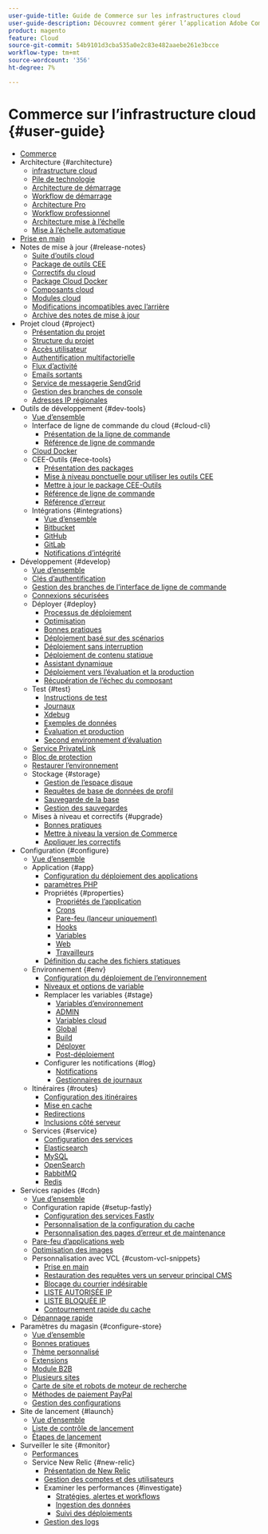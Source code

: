 ```yaml
---
user-guide-title: Guide de Commerce sur les infrastructures cloud
user-guide-description: Découvrez comment gérer l’application Adobe Commerce sur l’infrastructure cloud.
product: magento
feature: Cloud
source-git-commit: 54b9101d3cba535a0e2c83e482aaebe261e3bcce
workflow-type: tm+mt
source-wordcount: '356'
ht-degree: 7%

---
```



# Commerce sur l’infrastructure cloud {#user-guide}

+ [Commerce](overview.md)
+ Architecture {#architecture}
   + [infrastructure cloud](architecture/cloud-architecture.md)
   + [Pile de technologie](architecture/tech-stack.md)
   + [Architecture de démarrage](architecture/starter-architecture.md)
   + [Workflow de démarrage](architecture/starter-develop-deploy-workflow.md)
   + [Architecture Pro](architecture/pro-architecture.md)
   + [Workflow professionnel](architecture/pro-develop-deploy-workflow.md)
   + [Architecture mise à l’échelle](architecture/scaled-architecture.md)
   + [Mise à l’échelle automatique](architecture/autoscaling.md)
+ [Prise en main](https://experienceleague.adobe.com/docs/commerce-cloud-service/start/overview.html)
+ Notes de mise à jour {#release-notes}
   + [Suite d’outils cloud](release-notes/cloud-tools-suite.md)
   + [Package de outils CEE](release-notes/ece-tools-package.md)
   + [Correctifs du cloud](release-notes/cloud-patches.md)
   + [Package Cloud Docker](release-notes/cloud-docker.md)
   + [Composants cloud](release-notes/cloud-components.md)
   + [Modules cloud](release-notes/cloud-packages.md)
   + [Modifications incompatibles avec l’arrière](release-notes/backward-incompatible-changes.md)
   + [Archive des notes de mise à jour](release-notes/cloud-release-archive.md)
+ Projet cloud {#project}
   + [Présentation du projet](project/overview.md)
   + [Structure du projet](project/file-structure.md)
   + [Accès utilisateur](project/user-access.md)
   + [Authentification multifactorielle](project/multi-factor-authentication.md)
   + [Flux d’activité](project/activity-stream.md)
   + [Emails sortants](project/outgoing-emails.md)
   + [Service de messagerie SendGrid](project/sendgrid.md)
   + [Gestion des branches de console](project/console-branches.md)
   + [Adresses IP régionales](project/regional-ip-addresses.md)
+ Outils de développement {#dev-tools}
   + [Vue d’ensemble](dev-tools/overview.md)
   + Interface de ligne de commande du cloud {#cloud-cli}
      + [Présentation de la ligne de commande](dev-tools/cloud-cli-overview.md)
      + [Référence de ligne de commande](dev-tools/cloud-cli-reference.md)
   + [Cloud Docker](dev-tools/cloud-docker.md)
   + CEE-Outils {#ece-tools}
      + [Présentation des packages](dev-tools/package-overview.md)
      + [Mise à niveau ponctuelle pour utiliser les outils CEE](dev-tools/install-package.md)
      + [Mettre à jour le package CEE-Outils](dev-tools/update-package.md)
      + [Référence de ligne de commande](dev-tools/ece-tools-cli-reference.md)
      + [Référence d’erreur](dev-tools/error-reference.md)
   + Intégrations {#integrations}
      + [Vue d’ensemble](integrations/overview.md)
      + [Bitbucket](integrations/bitbucket.md)
      + [GitHub](integrations/github.md)
      + [GitLab](integrations/gitlab.md)
      + [Notifications d’intégrité](integrations/health-notifications.md)
+ Développement {#develop}
   + [Vue d’ensemble](development/overview.md)
   + [Clés d’authentification](development/authentication-keys.md)
   + [Gestion des branches de l’interface de ligne de commande](development/cli-branches.md)
   + [Connexions sécurisées](development/secure-connections.md)
   + Déployer {#deploy}
      + [Processus de déploiement](deploy/process.md)
      + [Optimisation](deploy/optimization.md)
      + [Bonnes pratiques](deploy/best-practices.md)
      + [Déploiement basé sur des scénarios](deploy/scenario-based.md)
      + [Déploiement sans interruption](deploy/reduce-downtime.md)
      + [Déploiement de contenu statique](deploy/static-content.md)
      + [Assistant dynamique](deploy/smart-wizards.md)
      + [Déploiement vers l’évaluation et la production](deploy/staging-production.md)
      + [Récupération de l’échec du composant](deploy/recover-failed-deployment.md)
   + Test {#test}
      + [Instructions de test](test/guidance.md)
      + [Journaux](test/log-locations.md)
      + [Xdebug](test/debug.md)
      + [Exemples de données](test/sample-data.md)
      + [Évaluation et production](test/staging-and-production.md)
      + [Second environnement d’évaluation](test/second-staging.md)
   + [Service PrivateLink](development/privatelink-service.md)
   + [Bloc de protection](development/protective-block.md)
   + [Restaurer l’environnement](development/restore-environment.md)
   + Stockage {#storage}
      + [Gestion de l’espace disque](storage/manage-disk-space.md)
      + [Requêtes de base de données de profil](storage/profile-database-queries.md)
      + [Sauvegarde de la base](storage/database-dump.md)
      + [Gestion des sauvegardes](storage/snapshots.md)
   + Mises à niveau et correctifs {#upgrade}
      + [Bonnes pratiques](development/best-practices.md)
      + [Mettre à niveau la version de Commerce](development/commerce-version.md)
      + [Appliquer les correctifs](development/apply-patches.md)
+ Configuration {#configure}
   + [Vue d’ensemble](environment/overview.md)
   + Application {#app}
      + [Configuration du déploiement des applications](application/configure-app-yaml.md)
      + [paramètres PHP](application/php-settings.md)
      + Propriétés {#properties}
         + [Propriétés de l’application](application/properties.md)
         + [Crons](application/crons-property.md)
         + [Pare-feu (lanceur uniquement)](application/firewall-property.md)
         + [Hooks](application/hooks-property.md)
         + [Variables](application/variables-property.md)
         + [Web](application/web-property.md)
         + [Travailleurs](application/workers-property.md)
      + [Définition du cache des fichiers statiques](application/set-cache.md)
   + Environnement {#env}
      + [Configuration du déploiement de l’environnement](environment/configure-env-yaml.md)
      + [Niveaux et options de variable](environment/variable-levels.md)
      + Remplacer les variables {#stage}
         + [Variables d’environnement](environment/variables-intro.md)
         + [ADMIN](environment/variables-admin.md)
         + [Variables cloud](environment/variables-cloud.md)
         + [Global](environment/variables-global.md)
         + [Build](environment/variables-build.md)
         + [Déployer](environment/variables-deploy.md)
         + [Post-déploiement](environment/variables-post-deploy.md)
      + Configurer les notifications {#log}
         + [Notifications](environment/set-up-notifications.md)
         + [Gestionnaires de journaux](environment/log-handlers.md)
   + Itinéraires {#routes}
      + [Configuration des itinéraires](routes/routes-yaml.md)
      + [Mise en cache](routes/caching.md)
      + [Redirections](routes/redirects.md)
      + [Inclusions côté serveur](routes/server-side-includes.md)
   + Services {#service}
      + [Configuration des services](services/services-yaml.md)
      + [Elasticsearch](services/elasticsearch.md)
      + [MySQL](services/mysql.md)
      + [OpenSearch](services/opensearch.md)
      + [RabbitMQ](services/rabbitmq.md)
      + [Redis](services/redis.md)
+ Services rapides {#cdn}
   + [Vue d’ensemble](cdn/fastly.md)
   + Configuration rapide {#setup-fastly}
      + [Configuration des services Fastly](cdn/fastly-configuration.md)
      + [Personnalisation de la configuration du cache](cdn/fastly-custom-cache-configuration.md)
      + [Personnalisation des pages d’erreur et de maintenance](cdn/fastly-custom-response.md)
   + [Pare-feu d’applications web](cdn/fastly-waf-service.md)
   + [Optimisation des images](cdn/fastly-image-optimization.md)
   + Personnalisation avec VCL {#custom-vcl-snippets}
      + [Prise en main](cdn/fastly-vcl-custom-snippets.md)
      + [Restauration des requêtes vers un serveur principal CMS](cdn/fastly-vcl-wordpress.md)
      + [Blocage du courrier indésirable](cdn/fastly-vcl-badreferer.md)
      + [LISTE AUTORISÉE IP](cdn/fastly-vcl-allowlist.md)
      + [LISTE BLOQUÉE IP](cdn/fastly-vcl-blocking.md)
      + [Contournement rapide du cache](cdn/fastly-vcl-bypass-to-origin.md)
   + [Dépannage rapide](cdn/fastly-troubleshooting.md)
+ Paramètres du magasin {#configure-store}
   + [Vue d’ensemble](store/overview.md)
   + [Bonnes pratiques](store/best-practices.md)
   + [Thème personnalisé](store/custom-theme.md)
   + [Extensions](store/extensions.md)
   + [Module B2B](store/b2b-module.md)
   + [Plusieurs sites](store/multiple-sites.md)
   + [Carte de site et robots de moteur de recherche](store/robots-sitemap.md)
   + [Méthodes de paiement PayPal](store/paypal.md)
   + [Gestion des configurations](store/store-settings.md)
+ Site de lancement {#launch}
   + [Vue d’ensemble](launch/overview.md)
   + [Liste de contrôle de lancement](launch/checklist.md)
   + [Étapes de lancement](launch/steps.md)
+ Surveiller le site {#monitor}
   + [Performances](monitor/performance.md)
   + Service New Relic {#new-relic}
      + [Présentation de New Relic](monitor/new-relic-service.md)
      + [Gestion des comptes et des utilisateurs](monitor/account-management.md)
      + Examiner les performances {#investigate}
         + [Stratégies, alertes et workflows](monitor/investigate-performance.md)
         + [Ingestion des données](monitor/ingest-data.md)
         + [Suivi des déploiements](monitor/track-deployments.md)
      + [Gestion des logs](monitor/log-management.md)
